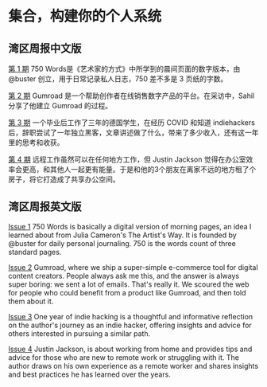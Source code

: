 # 集合，构建你的个人系统


## 湾区周报中文版

[第 1 期](https://usistem.com/zh/the-bay-area/the-bay-area-weekly-01/)
750 Words是《艺术家的方式》中所学到的晨间页面的数字版本，由 @buster 创立，用于日常记录私人日志，750 差不多是 3 页纸的字数。

[第 2 期](https://usistem.com/zh/the-bay-area/the-bay-area-weekly-02/)
Gumroad 是一个帮助创作者在线销售数字产品的平台。在采访中，Sahil 分享了他建立 Gumroad 的过程。

[第 3 期](https://usistem.com/zh/the-bay-area/the-bay-area-weekly-03/)
一个毕业后工作了三年的德国学生，在经历 COVID 和知道 indiehackers 后，辞职尝试了一年独立黑客，文章讲述做了什么，带来了多少收入，还有这一年里的思考和收获。

[第 4 期](https://usistem.com/zh/the-bay-area/the-bay-area-weekly-04/)
远程工作虽然可以在任何地方工作，但 Justin Jackson 觉得在办公室效率会更高，和其他人一起更有能量。于是和他的3个朋友在离家不远的地方租了个房子，将它打造成了共享办公空间。

## 湾区周报英文版

[Issue 1](https://usistem.com/en/the-bay-area/the-bay-area-weekly-01/)
750 Words is basically a digital version of morning pages, an idea I learned about from Julia Cameron's The Artist's Way. It is founded by @buster for daily personal journaling. 750 is the words count of three standard pages. 

[Issue 2](https://usistem.com/en/the-bay-area/the-bay-area-weekly-02/)
Gumroad, where we ship a super-simple e-commerce tool for digital content creators. People always ask me this, and the answer is always super boring: we sent a lot of emails. That's really it. We scoured the web for people who could benefit from a product like Gumroad, and then told them about it.

[Issue 3](https://usistem.com/en/the-bay-area/the-bay-area-weekly-03/)
One year of indie hacking is a thoughtful and informative reflection on the author's journey as an indie hacker, offering insights and advice for others interested in pursuing a similar path.

[Issue 4](https://usistem.com/en/the-bay-area/the-bay-area-weekly-04/)
Justin Jackson, is about working from home and provides tips and advice for those who are new to remote work or struggling with it. The author draws on his own experience as a remote worker and shares insights and best practices he has learned over the years.
